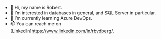 - 👋 Hi, my name is Robert.
- 👀 I’m interested in databases in general, and SQL Server in particular.
- 🌱 I’m currently learning Azure DevOps.
- 📫 You can reach me on [LinkedIn]https://www.linkedin.com/in/rbvdberg/.

<!---
rbvdberg/rbvdberg is a ✨ special ✨ repository because its `README.md` (this file) appears on your GitHub profile.
You can click the Preview link to take a look at your changes.
--->
